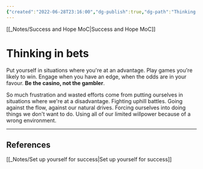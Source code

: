 ```yaml
---
{"created":"2022-06-28T23:16:00","dg-publish":true,"dg-path":"Thinking in bets.md","permalink":"/thinking-in-bets/","dgPassFrontmatter":true,"updated":"2025-01-19T22:29:15.223+01:00"}
---
```


[[_Notes/Success and Hope MoC\|Success and Hope MoC]]

# Thinking in bets
Put yourself in situations where you're at an advantage. Play games you're likely to win. Engage when you have an edge, when the odds are in your favour. **Be the casino, not the gambler**.

So much frustration and wasted efforts come from putting ourselves in situations where we're at a disadvantage. Fighting uphill battles. Going against the flow, against our natural drives.
Forcing ourselves into doing things we don't want to do.
Using all of our limited willpower because of a wrong environment.

---
## References
[[_Notes/Set up yourself for success\|Set up yourself for success]]